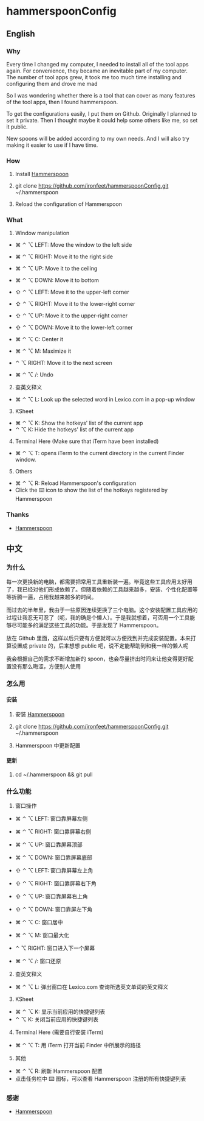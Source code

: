 # hammerspoonConfig

## English

### Why

Every time I changed my computer, I needed to install all of the tool apps again. For convenience, they became an inevitable part of my computer. The number of tool apps grew, it took me too much time installing and configuring them and drove me mad

So I was wondering whether there is a tool that can cover as many features of the tool apps, then I found hammerspoon.

To get the configurations easily, I put them on Github. Originally I planned to set it private. Then I thought maybe it could help some others like me, so set it public.

New spoons will be added according to my own needs. And I will also try making it easier to use if I have time.

### How

1. Install [Hammerspoon](http://www.hammerspoon.org/)

2. git clone https://github.com/ironfeet/hammerspoonConfig.git ~/.hammerspoon

3. Reload the configuration of Hammerspoon

### What

1. Window manipulation

  - ⌘ ⌃ ⌥ LEFT: Move the window to the left side
  - ⌘ ⌃ ⌥ RIGHT: Move it to the right side
  - ⌘ ⌃ ⌥ UP: Move it to the ceiling
  - ⌘ ⌃ ⌥ DOWN: Move it to bottom

  - ⇧ ⌃ ⌥ LEFT: Move it to the upper-left corner
  - ⇧ ⌃ ⌥ RIGHT: Move it to the lower-right corner
  - ⇧ ⌃ ⌥ UP: Move it to the upper-right corner
  - ⇧ ⌃ ⌥ DOWN: Move it to the lower-left corner

  - ⌘ ⌃ ⌥ C: Center it
  - ⌘ ⌃ ⌥ M: Maximize it
        
  - ⌃ ⌥ RIGHT: Move it to the next screen
  - ⌘ ⌃ ⌥ /: Undo

2. 查英文释义

  - ⌘ ⌃ ⌥ L: Look up the selected word in Lexico.com in a pop-up window

3. KSheet

  - ⌘ ⌃ ⌥ K: Show the hotkeys' list of the current app
  - ⌃ ⌥ K: Hide the hotkeys' list of the current app

4. Terminal Here (Make sure that iTerm have been installed)

  - ⌘ ⌃ ⌥ T: opens iTerm to the current directory in the current Finder window.

5. Others

  - ⌘ ⌃ ⌥ R: Reload Hammerspoon's configuration
  - Click the ⌨️ icon to show the list of the hotkeys registered by Hammerspoon

### Thanks

- [Hammerspoon](http://www.hammerspoon.org/)

## 中文

### 为什么

每一次更换新的电脑，都需要把常用工具重新装一遍。毕竟这些工具应用太好用了，我已经对他们形成依赖了。但随着依赖的工具越来越多，安装、个性化配置等等折腾一遍，占用我越来越多的时间。

而过去的半年里，我由于一些原因连续更换了三个电脑。这个安装配置工具应用的过程让我忍无可忍了（呃，我的确是个懒人）。于是我就想着，可否用一个工具能够尽可能多的满足这些工具的功能。于是发现了 Hammerspoon。

放在 Github 里面，这样以后只要有方便就可以方便找到并完成安装配置。本来打算设置成 private 的，后来想想 public 吧，说不定能帮助到和我一样的懒人呢

我会根据自己的需求不断增加新的 spoon，也会尽量挤出时间来让他变得更好配置没有那么晦涩，方便别人使用

### 怎么用

#### 安装

1. 安装 [Hammerspoon](http://www.hammerspoon.org/)

2. git clone https://github.com/ironfeet/hammerspoonConfig.git ~/.hammerspoon

3. Hammerspoon 中更新配置

#### 更新

1. cd ~/.hammerspoon && git pull

### 什么功能

1. 窗口操作

  - ⌘ ⌃ ⌥ LEFT: 窗口靠屏幕左侧
  - ⌘ ⌃ ⌥ RIGHT: 窗口靠屏幕右侧
  - ⌘ ⌃ ⌥ UP: 窗口靠屏幕顶部
  - ⌘ ⌃ ⌥ DOWN: 窗口靠屏幕底部

  - ⇧ ⌃ ⌥ LEFT: 窗口靠屏幕左上角
  - ⇧ ⌃ ⌥ RIGHT: 窗口靠屏幕右下角
  - ⇧ ⌃ ⌥ UP: 窗口靠屏幕右上角
  - ⇧ ⌃ ⌥ DOWN: 窗口靠屏左下角

  - ⌘ ⌃ ⌥ C: 窗口居中
  - ⌘ ⌃ ⌥ M: 窗口最大化
        
  - ⌃ ⌥ RIGHT: 窗口进入下一个屏幕
  - ⌘ ⌃ ⌥ /: 窗口还原

2. 查英文释义

  - ⌘ ⌃ ⌥ L: 弹出窗口在 Lexico.com 查询所选英文单词的英文释义

3. KSheet

  - ⌘ ⌃ ⌥ K: 显示当前应用的快捷键列表
  - ⌃ ⌥ K: 关闭当前应用的快捷键列表

4. Terminal Here (需要自行安装 iTerm)

  - ⌘ ⌃ ⌥ T: 用 iTerm 打开当前 Finder 中所展示的路径

5. 其他

  - ⌘ ⌃ ⌥ R: 刷新 Hammerspoon 配置
  - 点击任务栏中 ⌨️ 图标，可以查看 Hammerspoon 注册的所有快捷键列表

### 感谢

- [Hammerspoon](http://www.hammerspoon.org/)